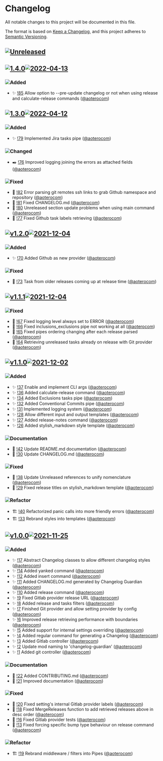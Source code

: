 # Changelog

All notable changes to this project will be documented in this file.

The format is based on [Keep a Changelog](https://keepachangelog.com/en/1.0.0/),
and this project adheres to [Semantic Versioning](https://semver.org/spec/v2.0.0.html).

## [![Unreleased]](https://gitlab.com/aoterocom/changelog-guardian/-/compare/v1.0.0...develop)

## [![1.4.0]![2022-04-13]](https://gitlab.com/aoterocom/changelog-guardian/-/compare/1.3.0...1.4.0)

### ![Added]

- ✨ [!85](https://gitlab.com/aoterocom/changelog-guardian/-/merge_requests/85) Allow option to --pre-update changelog or not when using release and calculate-release commands ([@aoterocom](https://gitlab.com/aoterocom))

## [![1.3.0]![2022-04-12]](https://gitlab.com/aoterocom/changelog-guardian/-/compare/v1.2.0...1.3.0)

### ![Added]

- ✨ [!79](https://gitlab.com/aoterocom/changelog-guardian/-/merge_requests/79) Implemented Jira tasks pipe ([@aoterocom](https://gitlab.com/aoterocom))

### ![Changed]

- ✒️ [!76](https://gitlab.com/aoterocom/changelog-guardian/-/merge_requests/76) Improved logging joining the errors as attached fields ([@aoterocom](https://gitlab.com/aoterocom))

### ![Fixed]

- 🐛 [!82](https://gitlab.com/aoterocom/changelog-guardian/-/merge_requests/82) Error parsing git remotes ssh links to grab Github namespace and repository ([@aoterocom](https://gitlab.com/aoterocom))
- 🐛 [!81](https://gitlab.com/aoterocom/changelog-guardian/-/merge_requests/81) Fixed CHANGELOG.md ([@aoterocom](https://gitlab.com/aoterocom))
- 🐛 [!80](https://gitlab.com/aoterocom/changelog-guardian/-/merge_requests/80) Unreleased section update problems when using main command ([@aoterocom](https://gitlab.com/aoterocom))
- 🐛 [!77](https://gitlab.com/aoterocom/changelog-guardian/-/merge_requests/77) Fixed Github task labels retrieving ([@aoterocom](https://gitlab.com/aoterocom))

## [![v1.2.0]![2021-12-04]](https://gitlab.com/aoterocom/changelog-guardian/-/releases/v1.2.0)

### ![Added]

- ✨ [!70](https://gitlab.com/aoterocom/changelog-guardian/-/merge_requests/70) Added Github as new provider ([@aoterocom](https://gitlab.com/aoterocom))

### ![Fixed]

- 🐛 [!73](https://gitlab.com/aoterocom/changelog-guardian/-/merge_requests/73) Task from older releases coming up at release time ([@aoterocom](https://gitlab.com/aoterocom))

## [![v1.1.1]![2021-12-04]](https://gitlab.com/aoterocom/changelog-guardian/-/releases/v1.1.1)

### ![Fixed]

- 🐛 [!67](https://gitlab.com/aoterocom/changelog-guardian/-/merge_requests/67) Fixed logging level always set to ERROR ([@aoterocom](https://gitlab.com/aoterocom))
- 🐛 [!66](https://gitlab.com/aoterocom/changelog-guardian/-/merge_requests/66) Fixed inclusions_exclusions pipe not working at all ([@aoterocom](https://gitlab.com/aoterocom))
- 🐛 [!65](https://gitlab.com/aoterocom/changelog-guardian/-/merge_requests/65) Fixed pipes ordering changing after each release parsed ([@aoterocom](https://gitlab.com/aoterocom))
- 🐛 [!64](https://gitlab.com/aoterocom/changelog-guardian/-/merge_requests/64) Retrieving unreleased tasks already on release with Git provider ([@aoterocom](https://gitlab.com/aoterocom))

## [![v1.1.0]![2021-12-02]](https://gitlab.com/aoterocom/changelog-guardian/-/releases/v1.1.0)

### ![Added]

- ✨ [!37](https://gitlab.com/aoterocom/changelog-guardian/-/merge_requests/37) Enable and implement CLI args ([@aoterocom](https://gitlab.com/aoterocom))
- ✨ [!36](https://gitlab.com/aoterocom/changelog-guardian/-/merge_requests/36) Added calculate-release command ([@aoterocom](https://gitlab.com/aoterocom))
- ✨ [!34](https://gitlab.com/aoterocom/changelog-guardian/-/merge_requests/34) Added Exclusions tasks pipe ([@aoterocom](https://gitlab.com/aoterocom))
- ✨ [!32](https://gitlab.com/aoterocom/changelog-guardian/-/merge_requests/32) Added Conventional Commits pipe ([@aoterocom](https://gitlab.com/aoterocom))
- ✨ [!31](https://gitlab.com/aoterocom/changelog-guardian/-/merge_requests/31) Implemented logging system ([@aoterocom](https://gitlab.com/aoterocom))
- ✨ [!28](https://gitlab.com/aoterocom/changelog-guardian/-/merge_requests/28) Allow different input and output templates ([@aoterocom](https://gitlab.com/aoterocom))
- ✨ [!27](https://gitlab.com/aoterocom/changelog-guardian/-/merge_requests/27) Added release-notes command ([@aoterocom](https://gitlab.com/aoterocom))
- ✨ [!26](https://gitlab.com/aoterocom/changelog-guardian/-/merge_requests/26) Added stylish_markdown style template ([@aoterocom](https://gitlab.com/aoterocom))

### ![Documentation]

- 📖 [!42](https://gitlab.com/aoterocom/changelog-guardian/-/merge_requests/42) Update README.md documentation ([@aoterocom](https://gitlab.com/aoterocom))
- 📖 [!30](https://gitlab.com/aoterocom/changelog-guardian/-/merge_requests/30) Update CHANGELOG.md ([@aoterocom](https://gitlab.com/aoterocom))

### ![Fixed]

- 🐛 [!38](https://gitlab.com/aoterocom/changelog-guardian/-/merge_requests/38) Update Unreleased references to unify nomenclature ([@aoterocom](https://gitlab.com/aoterocom))
- 🐛 [!29](https://gitlab.com/aoterocom/changelog-guardian/-/merge_requests/29) Fixed release titles on stylish_markdown template ([@aoterocom](https://gitlab.com/aoterocom))

### ![Refactor]

- 🏗 [!40](https://gitlab.com/aoterocom/changelog-guardian/-/merge_requests/40) Refactorized panic calls into more friendly errors ([@aoterocom](https://gitlab.com/aoterocom))
- 🏗 [!33](https://gitlab.com/aoterocom/changelog-guardian/-/merge_requests/33) Rebrand styles into templates ([@aoterocom](https://gitlab.com/aoterocom))

## [![v1.0.0]![2021-11-25]](https://gitlab.com/aoterocom/changelog-guardian/-/releases/v1.0.0)

### ![Added]

- ✨ [!17](https://gitlab.com/aoterocom/changelog-guardian/-/merge_requests/17) Abstract Changelog classes to allow different changelog styles ([@aoterocom](https://gitlab.com/aoterocom))
- ✨ [!14](https://gitlab.com/aoterocom/changelog-guardian/-/merge_requests/14) Added yanked command ([@aoterocom](https://gitlab.com/aoterocom))
- ✨ [!12](https://gitlab.com/aoterocom/changelog-guardian/-/merge_requests/12) Added insert command ([@aoterocom](https://gitlab.com/aoterocom))
- ✨ [!11](https://gitlab.com/aoterocom/changelog-guardian/-/merge_requests/11) Added CHANGELOG.md generated by Changelog Guardian ([@aoterocom](https://gitlab.com/aoterocom))
- ✨ [!10](https://gitlab.com/aoterocom/changelog-guardian/-/merge_requests/10) Added release command ([@aoterocom](https://gitlab.com/aoterocom))
- ✨ [!9](https://gitlab.com/aoterocom/changelog-guardian/-/merge_requests/9) Fixed Gitlab provider release URL ([@aoterocom](https://gitlab.com/aoterocom))
- ✨ [!8](https://gitlab.com/aoterocom/changelog-guardian/-/merge_requests/8) Added release and tasks filters ([@aoterocom](https://gitlab.com/aoterocom))
- ✨ [!7](https://gitlab.com/aoterocom/changelog-guardian/-/merge_requests/7) Finished Git provider and allow setting provider by config ([@aoterocom](https://gitlab.com/aoterocom))
- ✨ [!6](https://gitlab.com/aoterocom/changelog-guardian/-/merge_requests/6) Improved release retrieving performance with boundaries ([@aoterocom](https://gitlab.com/aoterocom))
- ✨ [!5](https://gitlab.com/aoterocom/changelog-guardian/-/merge_requests/5) Added support for internal settings overriding ([@aoterocom](https://gitlab.com/aoterocom))
- ✨ [!4](https://gitlab.com/aoterocom/changelog-guardian/-/merge_requests/4) Added regular command for generating a Changelog ([@aoterocom](https://gitlab.com/aoterocom))
- ✨ [!3](https://gitlab.com/aoterocom/changelog-guardian/-/merge_requests/3) Added Gitlab controller ([@aoterocom](https://gitlab.com/aoterocom))
- ✨ [!2](https://gitlab.com/aoterocom/changelog-guardian/-/merge_requests/2) Update mod naming to 'changelog-guardian' ([@aoterocom](https://gitlab.com/aoterocom))
- ✨ [!1](https://gitlab.com/aoterocom/changelog-guardian/-/merge_requests/1) Added git controller ([@aoterocom](https://gitlab.com/aoterocom))

### ![Documentation]

- 📖 [!22](https://gitlab.com/aoterocom/changelog-guardian/-/merge_requests/22) Added CONTRIBUTING.md ([@aoterocom](https://gitlab.com/aoterocom))
- 📖 [!21](https://gitlab.com/aoterocom/changelog-guardian/-/merge_requests/21) Improved documentation ([@aoterocom](https://gitlab.com/aoterocom))

### ![Fixed]

- 🐛 [!20](https://gitlab.com/aoterocom/changelog-guardian/-/merge_requests/20) Fixed setting's internal Gitlab provider labels ([@aoterocom](https://gitlab.com/aoterocom))
- 🐛 [!18](https://gitlab.com/aoterocom/changelog-guardian/-/merge_requests/18) Fixed MergeReleases function to add retrieved releases above in desc order ([@aoterocom](https://gitlab.com/aoterocom))
- 🐛 [!16](https://gitlab.com/aoterocom/changelog-guardian/-/merge_requests/16) Fixed Gitlab provider tests ([@aoterocom](https://gitlab.com/aoterocom))
- 🐛 [!13](https://gitlab.com/aoterocom/changelog-guardian/-/merge_requests/13) Fixed forcing specific bump type behaviour on release command ([@aoterocom](https://gitlab.com/aoterocom))

### ![Refactor]

- 🏗 [!19](https://gitlab.com/aoterocom/changelog-guardian/-/merge_requests/19) Rebrand middleware / filters into Pipes ([@aoterocom](https://gitlab.com/aoterocom))

[Unreleased]: https://img.shields.io/badge/-Unreleased-blueviolet?&style=for-the-badge
[1.4.0]: https://img.shields.io/badge/Release-1.4.0-blueviolet?&style=for-the-badge
[2022-04-13]: https://img.shields.io/badge/-2022--04--13-white?&style=for-the-badge
[1.3.0]: https://img.shields.io/badge/Release-1.3.0-blueviolet?&style=for-the-badge
[2022-04-12]: https://img.shields.io/badge/-2022--04--12-white?&style=for-the-badge
[v1.2.0]: https://img.shields.io/badge/Release-v1.2.0-blueviolet?&style=for-the-badge
[2021-12-04]: https://img.shields.io/badge/-2021--12--04-white?&style=for-the-badge
[v1.1.1]: https://img.shields.io/badge/Release-v1.1.1-blueviolet?&style=for-the-badge
[2021-12-04]: https://img.shields.io/badge/-2021--12--04-white?&style=for-the-badge
[v1.1.0]: https://img.shields.io/badge/Release-v1.1.0-blueviolet?&style=for-the-badge
[2021-12-02]: https://img.shields.io/badge/-2021--12--02-white?&style=for-the-badge
[v1.0.0]: https://img.shields.io/badge/Release-v1.0.0-blueviolet?&style=for-the-badge
[2021-11-25]: https://img.shields.io/badge/-2021--11--25-white?&style=for-the-badge
[Added]: https://img.shields.io/badge/-ADDED-5ccb31.svg?&style=flat-square
[Breaking Changes]: https://img.shields.io/badge/-BREAKING+CHANGES-f70000.svg?&style=flat-square
[Changed]: https://img.shields.io/badge/-CHANGED-31cb7d.svg?&style=flat-square
[Dependencies]: https://img.shields.io/badge/-DEPENDENCIES-cb6b31.svg?&style=flat-square
[Deprecated]: https://img.shields.io/badge/-DEPRECATED-4e31cb.svg?&style=flat-square
[Documentation]: https://img.shields.io/badge/-DOCUMENTATION-3188cb.svg?&style=flat-square
[Fixed]: https://img.shields.io/badge/-FIXED-cb3131.svg?&style=flat-square
[Refactor]: https://img.shields.io/badge/-REFACTOR-cba531.svg?&style=flat-square
[Removed]: https://img.shields.io/badge/-REMOVED-7631cb.svg?&style=flat-square
[Security]: https://img.shields.io/badge/-SECURITY-b841a0.svg?&style=flat-square
[YANKED]: https://img.shields.io/badge/-YANKED-blueviolet.svg?&style=for-the-badge
